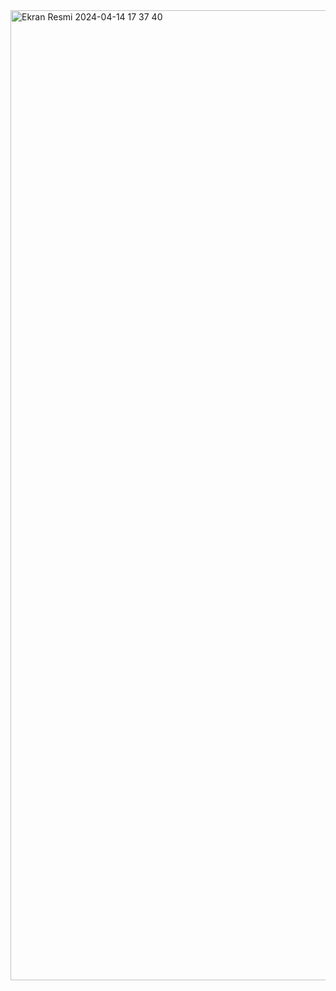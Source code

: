 <img width="1552" alt="Ekran Resmi 2024-04-14 17 37 40" src="https://github.com/ArhanKonuksal/BMI-calculator/assets/136008562/06299bba-d5e5-497e-a229-348a3f529c42">

